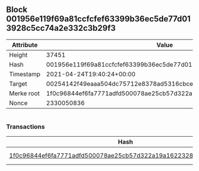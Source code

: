 ## Block 001956e119f69a81ccfcfef63399b36ec5de77d013928c5cc74a2e332c3b29f3

Attribute | Value
--- | ---
Height | 37451
Hash | 001956e119f69a81ccfcfef63399b36ec5de77d013928c5cc74a2e332c3b29f3
Timestamp | 2021-04-24T19:40:24+00:00
Target | 00254142f49eaaa504dc75712e8378ad5316cbcead634704b3734b6271167cc4
Merke root | 1f0c96844ef6fa7771adfd500078ae25cb57d322a19a1622328192b21d91ec06
Nonce | 2330050836

```

```

### Transactions

Hash | Amount
--- | ---
[1f0c96844ef6fa7771adfd500078ae25cb57d322a19a1622328192b21d91ec06](1f0c96844ef6fa7771adfd500078ae25cb57d322a19a1622328192b21d91ec06.md) | 10.00000000 SKEPTI 

